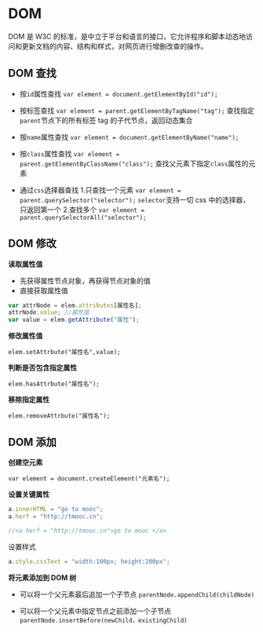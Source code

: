 # DOM

DOM 是 W3C 的标准，是中立于平台和语言的接口，它允许程序和脚本动态地访问和更新文档的内容、结构和样式，对网页进行增删改查的操作。

## DOM 查找

- 按`id`属性查找
  `var element = document.getElementById("id");`

- 按标签查找
  `var element = parent.getElementByTagName("tag");`
  查找指定`parent`节点下的所有标签 tag 的子代节点，返回动态集合

- 按`name`属性查找
  `var element = document.getElementByName("name");`

- 按`class`属性查找
  `var element = parent.getElementByClassName("class");`
  查找父元素下指定`class`属性的元素

- 通过`css`选择器查找 1.只查找一个元素
  `var element = parent.querySelector("selector");`
  `selector`支持一切 css 中的选择器，只返回第一个 2.查找多个
  `var element = parent.querySelectorAll("selector");`

## DOM 修改

**读取属性值**

- 先获得属性节点对象，再获得节点对象的值
- 直接获取属性值

```js
var attrNode = elem.attributes[属性名];
attrNode.value; //属性值
var value = elem.getAttribute("属性");
```

**修改属性值**

`elem.setAttrbute("属性名",value);`

**判断是否包含指定属性**

`elem.hasAttrbute("属性名");`

**移除指定属性**

`elem.removeAttrbute("属性名");`

## DOM 添加

**创建空元素**

`var element = document.createElement("元素名");`

**设置关键属性**

```js
a.innerHTML = "go to mooc";
a.herf = "http://tmooc.cn";

//<a herf = "http://tmooc.cn">go to mooc </a>
```

设置样式

```js
a.style.cssText = "width:100px; height:200px";
```

**将元素添加到 DOM 树**

- 可以将一个父元素最后追加一个子节点
  `parentNode.appendChild(childNode)`

- 可以将一个父元素中指定节点之前添加一个子节点
  `parentNode.insertBefore(newChild，existingChild)`
